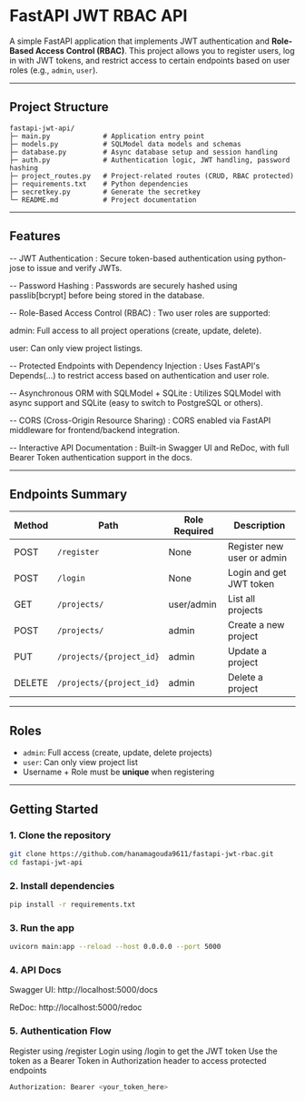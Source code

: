 
# FastAPI JWT RBAC API

A simple FastAPI application that implements JWT authentication and **Role-Based Access Control (RBAC)**. This project allows you to register users, log in with JWT tokens, and restrict access to certain endpoints based on user roles (e.g., `admin`, `user`).

---

##  Project Structure

    fastapi-jwt-api/
    ├─ main.py             # Application entry point
    ├─ models.py           # SQLModel data models and schemas
    ├─ database.py         # Async database setup and session handling
    ├─ auth.py             # Authentication logic, JWT handling, password hashing
    ├─ project_routes.py   # Project-related routes (CRUD, RBAC protected)
    ├─ requirements.txt    # Python dependencies
    ├─ secretkey.py        # Generate the secretkey
    └─ README.md           # Project documentation

---

## Features

-- JWT Authentication :
Secure token-based authentication using python-jose to issue and verify JWTs.

-- Password Hashing :
Passwords are securely hashed using passlib[bcrypt] before being stored in the database.

-- Role-Based Access Control (RBAC) :
Two user roles are supported:

  admin: Full access to all project operations (create, update, delete).

  user: Can only view project listings.

-- Protected Endpoints with Dependency Injection :
Uses FastAPI's Depends(...) to restrict access based on authentication and user role.

-- Asynchronous ORM with SQLModel + SQLite :
Utilizes SQLModel with async support and SQLite (easy to switch to PostgreSQL or others).

-- CORS (Cross-Origin Resource Sharing) :
CORS enabled via FastAPI middleware for frontend/backend integration.

-- Interactive API Documentation :
Built-in Swagger UI and ReDoc, with full Bearer Token authentication support in the docs.

---

## Endpoints Summary

| Method | Path                         | Role Required | Description                   |
|--------|------------------------------|---------------|-------------------------------|
| POST   | `/register`                  | None          | Register new user or admin    |
| POST   | `/login`                     | None          | Login and get JWT token       |
| GET    | `/projects/`                 | user/admin    | List all projects             |
| POST   | `/projects/`                 | admin         | Create a new project          |
| PUT    | `/projects/{project_id}`     | admin         | Update a project              |
| DELETE | `/projects/{project_id}`     | admin         | Delete a project              |

---

## Roles

- `admin`: Full access (create, update, delete projects)
- `user`: Can only view project list
- Username + Role must be **unique** when registering

---

## Getting Started

### 1. Clone the repository

```bash
git clone https://github.com/hanamagouda9611/fastapi-jwt-rbac.git
cd fastapi-jwt-api
```

### 2. Install dependencies
```bash
pip install -r requirements.txt
```

### 3. Run the app 

```bash
uvicorn main:app --reload --host 0.0.0.0 --port 5000 
```

### 4. API Docs

Swagger UI: http://localhost:5000/docs

ReDoc: http://localhost:5000/redoc

### 5. Authentication Flow

Register using /register
Login using /login to get the JWT token
Use the token as a Bearer Token in Authorization header to access protected endpoints

```bash
Authorization: Bearer <your_token_here>
```
